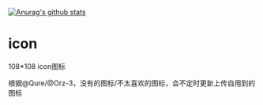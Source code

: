 [![Anurag's github stats](https://github-readme-stats.vercel.app/api?username=58xinian)](https://github.com/anuraghazra/github-readme-stats)

# icon
108*108 icon图标

根据@Qure/@Orz-3，没有的图标/不太喜欢的图标，会不定时更新上传自用到的图标
